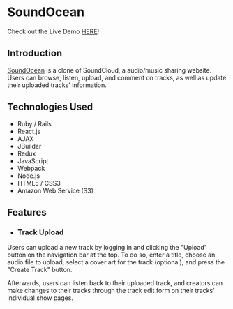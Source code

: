 # SoundOcean

Check out the Live Demo [HERE](https://soundocean.herokuapp.com/#/)!

## Introduction

[SoundOcean](https://soundocean.herokuapp.com/#/) is a clone of SoundCloud, a audio/music sharing website. Users can browse, listen, upload, and comment on tracks, as well as update their uploaded tracks' information.

## Technologies Used

- Ruby / Rails
- React.js
- AJAX
- JBuilder
- Redux
- JavaScript
- Webpack
- Node.js
- HTML5 / CSS3
- Amazon Web Service (S3)

## Features

- ### Track Upload

Users can upload a new track by logging in and clicking the "Upload" button on the navigation bar at the top. To do so, enter a title, choose an audio file to upload, select a cover art for the track (optional), and press the "Create Track" button.

Afterwards, users can listen back to their uploaded track, and creators can make changes to their tracks through the track edit form on their tracks' individual show pages.


